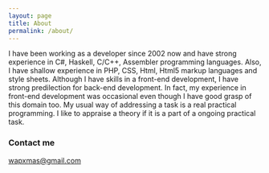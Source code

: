 ```yaml
---
layout: page
title: About
permalink: /about/
---
```


I have been working as a developer since 2002 now and have strong experience in C#, Haskell, C/C++, Assembler programming languages. Also, I have shallow experience in PHP, CSS, Html, Html5 markup languages and style sheets. Although I have skills in a front-end development, I have strong predilection for back-end development. In fact, my experience in front-end development was occasional even though I have good grasp of this domain too. My usual way of addressing a task is a real practical programming. I like to appraise a theory if it is a part of a ongoing practical task.

### Contact me

[wapxmas@gmail.com](mailto:wapxmas@gmail.com)
